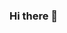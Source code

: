 ### Hi there 👋

<!--
**Nazgulitos/Nazgulitos** is a ✨ _special_ ✨ repository because its `README.md` (this file) appears on your GitHub profile.

Here are some ideas to get you started:

- 🔭 I’m currently working on ...
- 🌱 I’m currently learning advanced Phyton
- 👯 I’m looking to collaborate on ...
- 💬 Ask me about Svelte
- 📫 How to reach me: nazgulka2005@gmail.com
- ⚡ Fun fact: I don't like coffee
-->
